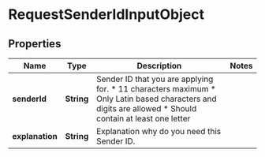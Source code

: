 
# RequestSenderIdInputObject

## Properties
Name | Type | Description | Notes
------------ | ------------- | ------------- | -------------
**senderId** | **String** | Sender ID that you are applying for. *   11 characters maximum *   Only Latin based characters and digits are allowed *   Should contain at least one letter  | 
**explanation** | **String** | Explanation why do you need this Sender ID. | 



